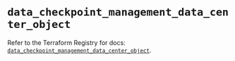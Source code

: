 # `data_checkpoint_management_data_center_object`

Refer to the Terraform Registry for docs: [`data_checkpoint_management_data_center_object`](https://registry.terraform.io/providers/checkpointsw/checkpoint/2.11.0/docs/data-sources/management_data_center_object).
